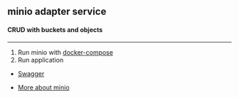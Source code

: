 ## minio adapter service
#### CRUD with buckets and objects
___
1. Run minio with [docker-compose](minio/docker-compose.yml)
2. Run application

- [Swagger](http://localhost/swagger-ui/index.html)

- [More about minio](minio/minio-readme.md)



